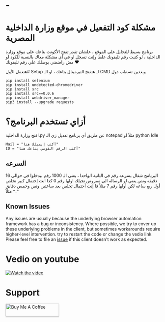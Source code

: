 # -

# مشكلة كود التفعيل في موقع وزارة الداخلية المصرية
برنامج بسيط للتحايل علي الموقع ، علشان تقدر تفتح الأكونت بتاعك علي موقع وزارة الداخلية ، لو كتبت رقم تليفونك غلط وإنت تسجل او في أي مشكلة معاك بالنسبة للكود لو مش راضضي يوصلك علي رقم تليفونك ♥


هتعمل الأول#  Setup لـ
هتفتح التيرمينال بتاعك ، او الـ CMD وبعدين تسطب دول

    pip install selenium
    pip install undetected-chromedriver
    pip install src
    pip install src==0.0.6 
    pip install webdriver_manager
    pip3 install --upgrade requests

# أزاي تستخدم البرنامج؟
افتح وزارة الداخلية.py عن طريق أي برنامج تعديل زي الـ notepad مثلاً او python Idle

    Mail = "أكتب إيميلك هنا"
    ID = "أكتب الرقم القومي بتاعك هنا"

## السرعه 
البرنامج شغال بسرعه رقم في الثانية الواحدا ، يعني الـ 1000 رقم بيدخلوا في حوالي 16 دقيقه ونص يعني لو الرساله الى مفروض تجيلك اولها رقم 0 كدا انت إحتمال كبير تخلص أول ربع ساعه لكن أولها رقم 7 مثلاً فا إنت أحتمال تخلص بعد ساعتين ونص وخمس دقايق مثلاً ^_^ 


## Known Issues

Any issues are usually because the underlying browser automation framework has a
bug or inconsistency. Where possible, we try to cover up these underlying
problems in the client, but sometimes workarounds require higher-level
intervention.
try to restart the code or change the vedio link
Please feel free to file an [issue][issue] if this client doesn't work as
expected.

[issue]: https://github.com/LeaDer-E/Egyptian-Ministry-of-Interior-activation-code/issues/new

# Vedio on youtube
[![Watch the video](https://user-images.githubusercontent.com/99460904/179158938-e161db4b-c111-446a-ab21-0da683a6e8d2.png)](https://youtu.be/73mM6pC2vA0)


# Support
<a href="https://www.buymeacoffee.com/LeaDer.E" target="_blank" rel="noopener noreferrer"><img src="https://www.buymeacoffee.com/assets/img/custom_images/orange_img.png" alt="Buy Me A Coffee" style="height: 41px !important;width: 174px !important;box-shadow: 0px 3px 2px 0px rgba(190, 190, 190, 0.5) !important;-webkit-box-shadow: 0px 3px 2px 0px rgba(190, 190, 190, 0.5) !important;" ></a>
